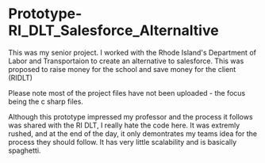 # Prototype-RI_DLT_Salesforce_Alternaltive

This was my senior project. 
I worked with the Rhode Island's Department of Labor and Transportaion to create an alternative to salesforce. 
This was proposed to raise money for the school and save money for the client (RIDLT) 

Please note most of the project files have not been uploaded - the focus being the c sharp files. 

Although this prototype impressed my professor and the process it follows was shared with the RI DLT, I really hate the code here. It was extremly rushed, and at the end of the day, it only demontrates my teams idea for the process they should follow. It has very little scalability and is basically spaghetti. 
